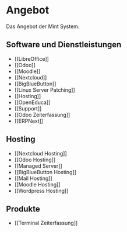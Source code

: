 # Angebot
Das Angebot der Mint System.

## Software und Dienstleistungen
* [[LibreOffice]]  
* [[Odoo]]  
* [[Moodle]]  
* [[Nextcloud]]  
* [[BigBlueButton]]  
* [[Linux Server Patching]]  
* [[Hosting]]  
* [[OpenEduca]]  
* [[Support]]
* [[Odoo Zeiterfassung]]
* [[ERPNext]]

## Hosting

* [[Nextcloud Hosting]]  
* [[Odoo Hosting]]  
* [[Managed Server]]
* [[BigBlueButton Hosting]]
* [[Mail Hosting]]
* [[Moodle Hosting]]
* [[Wordpress Hosting]]

## Produkte

* [[Terminal Zeiterfassung]]

